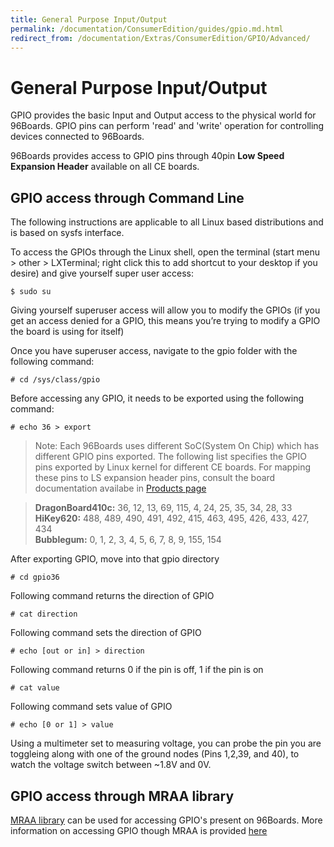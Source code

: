 ```yaml
---
title: General Purpose Input/Output
permalink: /documentation/ConsumerEdition/guides/gpio.md.html
redirect_from: /documentation/Extras/ConsumerEdition/GPIO/Advanced/
---
```

# General Purpose Input/Output

GPIO provides the basic Input and Output access to the physical world for 96Boards. GPIO pins can perform 'read' and
'write' operation for controlling devices connected to 96Boards.

96Boards provides access to GPIO pins through 40pin **Low Speed Expansion Header** available on all CE boards.

## GPIO access through Command Line

The following instructions are applicable to all Linux based distributions and is based on sysfs interface.

To access the GPIOs through the Linux shell, open the terminal (start menu > other > LXTerminal; right click this to add shortcut to your desktop if you desire) and give yourself super user access:

```shell
$ sudo su
```

Giving yourself superuser access will allow you to modify the GPIOs (if you get an access denied for a GPIO, this means you’re trying to modify a GPIO the board is using for itself)

Once you have superuser access, navigate to the gpio folder with the following command:

```shell
# cd /sys/class/gpio
```

Before accessing any GPIO, it needs to be exported using the following command:

```shell
# echo 36 > export
```

> Note: Each 96Boards uses different SoC(System On Chip) which has different GPIO pins exported. The following list
specifies the GPIO pins exported by Linux kernel for different CE boards. For mapping these pins to LS expansion header pins,
consult the board documentation availabe in [Products page](https://www.96boards.org/products/ce/)

> **DragonBoard410c:** 36, 12, 13, 69, 115, 4, 24, 25, 35, 34, 28, 33  
> **HiKey620:** 488, 489, 490, 491, 492, 415, 463, 495, 426, 433, 427, 434  
> **Bubblegum:** 0, 1, 2, 3, 4, 5, 6, 7, 8, 9, 155, 154

After exporting GPIO, move into that gpio directory
```shell
# cd gpio36
```

Following command returns the direction of GPIO
```shell
# cat direction
```

Following command sets the direction of GPIO
```shell
# echo [out or in] > direction
```

Following command returns 0 if the pin is off, 1 if the pin is on
```shell
# cat value
```

Following command sets value of GPIO
```shell
# echo [0 or 1] > value
```

Using a multimeter set to measuring voltage, you can probe the pin you are toggleing along with one of the ground nodes (Pins 1,2,39, and 40), to watch the voltage switch between ~1.8V and 0V.

## GPIO access through MRAA library

[MRAA library](https://github.com/intel-iot-devkit/mraa) can be used for accessing GPIO's present on 96Boards. More
information on accessing GPIO though MRAA is provided [here](https://iotdk.intel.com/docs/master/mraa/gpio_8h.html)
